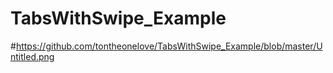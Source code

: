 # TabsWithSwipe_Example

#https://github.com/tontheonelove/TabsWithSwipe_Example/blob/master/Untitled.png

